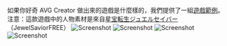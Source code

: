 如果你好奇 AVG Creator 做出來的遊戲是什麼樣的，我們提供了一組[遊戲範例](https://github.com/gentle-shao/AVG-Creator/raw/master/sample.zip "遊戲範例")。
注意：這款遊戲中的人物素材是來自[星宝転生ジュエルセイバー](http://www.jewel-s.jp/ "官方網站")（JewelSaviorFREE）
![Screenshot](http://i.imgur.com/vSX7DkQ.jpg)
![Screenshot](http://i.imgur.com/VmOAFj6.png)
![Screenshot](http://i.imgur.com/9YNG3Ve.jpg)
![Screenshot](http://i.imgur.com/VoGpHBP.jpg)